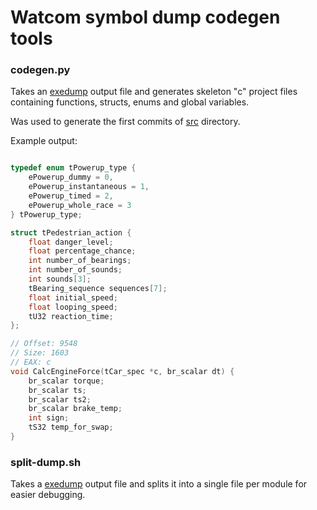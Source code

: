 # Watcom symbol dump codegen tools

### codegen.py

Takes an [exedump](https://github.com/jeff-1amstudios/open-watcom-v2/tree/master/bld/exedump) output file and generates skeleton "c" project files containing functions, structs, enums and global variables.

Was used to generate the first commits of [src](../../src) directory.

Example output:
```c

typedef enum tPowerup_type {
    ePowerup_dummy = 0,
    ePowerup_instantaneous = 1,
    ePowerup_timed = 2,
    ePowerup_whole_race = 3
} tPowerup_type;

struct tPedestrian_action {
    float danger_level;
    float percentage_chance;
    int number_of_bearings;
    int number_of_sounds;
    int sounds[3];
    tBearing_sequence sequences[7];
    float initial_speed;
    float looping_speed;
    tU32 reaction_time;
};

// Offset: 9548
// Size: 1603
// EAX: c
void CalcEngineForce(tCar_spec *c, br_scalar dt) {
    br_scalar torque;
    br_scalar ts;
    br_scalar ts2;
    br_scalar brake_temp;
    int sign;
    tS32 temp_for_swap;
}
```

### split-dump.sh
Takes a [exedump](https://github.com/jeff-1amstudios/open-watcom-v2/tree/master/bld/exedump) output file and splits it into a single file per module for easier debugging.

